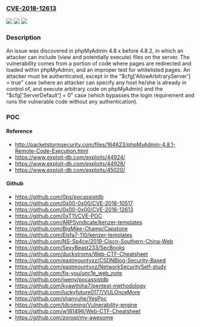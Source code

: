 ### [CVE-2018-12613](https://cve.mitre.org/cgi-bin/cvename.cgi?name=CVE-2018-12613)
![](https://img.shields.io/static/v1?label=Product&message=n%2Fa&color=blue)
![](https://img.shields.io/static/v1?label=Version&message=n%2Fa&color=blue)
![](https://img.shields.io/static/v1?label=Vulnerability&message=n%2Fa&color=brighgreen)

### Description

An issue was discovered in phpMyAdmin 4.8.x before 4.8.2, in which an attacker can include (view and potentially execute) files on the server. The vulnerability comes from a portion of code where pages are redirected and loaded within phpMyAdmin, and an improper test for whitelisted pages. An attacker must be authenticated, except in the "$cfg['AllowArbitraryServer'] = true" case (where an attacker can specify any host he/she is already in control of, and execute arbitrary code on phpMyAdmin) and the "$cfg['ServerDefault'] = 0" case (which bypasses the login requirement and runs the vulnerable code without any authentication).

### POC

#### Reference
- http://packetstormsecurity.com/files/164623/phpMyAdmin-4.8.1-Remote-Code-Execution.html
- https://www.exploit-db.com/exploits/44924/
- https://www.exploit-db.com/exploits/44928/
- https://www.exploit-db.com/exploits/45020/

#### Github
- https://github.com/0ps/pocassistdb
- https://github.com/0x00-0x00/CVE-2018-10517
- https://github.com/0x00-0x00/CVE-2018-12613
- https://github.com/0xT11/CVE-POC
- https://github.com/ARPSyndicate/kenzer-templates
- https://github.com/BigMike-Champ/Capstone
- https://github.com/Elsfa7-110/kenzer-templates
- https://github.com/NS-Sp4ce/2019-Ciscn-Southern-China-Web
- https://github.com/SexyBeast233/SecBooks
- https://github.com/duckstroms/Web-CTF-Cheatsheet
- https://github.com/eastmountyxz/CSDNBlog-Security-Based
- https://github.com/eastmountyxz/NetworkSecuritySelf-study
- https://github.com/fix-you/unc1e_web_note
- https://github.com/jweny/pocassistdb
- https://github.com/kyawthiha7/pentest-methodology
- https://github.com/luckyfuture0177/VULOnceMore
- https://github.com/shanyuhe/YesPoc
- https://github.com/tdcoming/Vulnerability-engine
- https://github.com/w181496/Web-CTF-Cheatsheet
- https://github.com/zoroqi/my-awesome

